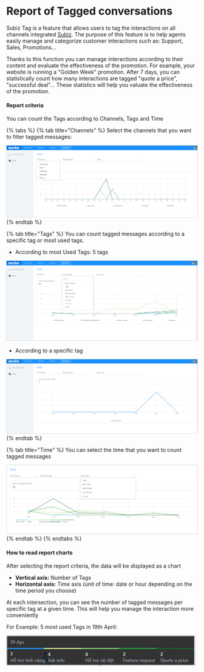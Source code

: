 # Report of Tagged conversations

Subiz Tag is a feature that allows users to tag the interactions on all channels integrated [Subiz](https://subiz.com/en%20). The purpose of this feature is to help agents easily manage and categorize customer interactions such as: Support, Sales, Promotions...

Thanks to this function you can manage interactions according to their content and evaluate the effectiveness of the promotion. For example, your website is running a "Golden Week" promotion. After 7 days, you can statistically count how many interactions are tagged "quote a price", "successful deal"... These statistics will help you valuate the effectiveness of the promotion.

#### Report criteria

You can count the Tags according to Channels, Tags and Time

{% tabs %}
{% tab title="Channels" %}
Select the channels that you want to filter tagged messages:

![Tags\_ Channels](../.gitbook/assets/tags_channels.png)
{% endtab %}

{% tab title="Tags" %}
You can count tagged messages according to a specific tag or most used tags.

* According to most Used Tags: 5 tags

![Most Used Tags](../.gitbook/assets/most-used-tags.png)

* According to a specific tag

![Tag \_Feature Request](../.gitbook/assets/tag_-feature-request.png)
{% endtab %}

{% tab title="Time" %}
You can select the time that you want to count tagged messages

![Tags\_ Time](../.gitbook/assets/screenshot_29.png)
{% endtab %}
{% endtabs %}

#### How to read report charts

After selecting the report criteria, the data will be displayed as a chart

* **Vertical axis:** Number of Tags
* **Horizontal axis:** Time axis \(unit of time: date or hour depending on the time period you choose\)

At each intersection, you can see the number of tagged messages  per specific tag at a given time. This will help you manage the interaction more conveniently

For Example: 5 most used Tags in 19th April:

![5 most used Tags](../.gitbook/assets/thong-ke-5-tag-duoc-su-dung-nhieu-nhat.png)



